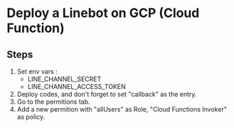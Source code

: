 # Deploy a Linebot on GCP (Cloud Function)

## Steps
1. Set env vars :
    - LINE_CHANNEL_SECRET
    - LINE_CHANNEL_ACCESS_TOKEN
2. Deploy codes, and don't forget to set "callback" as the entry.
3. Go to the permitions tab.
4. Add a new permition with "allUsers" as Role, "Cloud Functions Invoker" as policy.